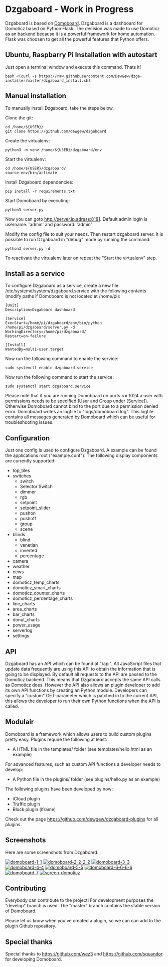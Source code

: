 # Dzgaboard - Work in Progress

Dzgaboard is based on [Domoboard](https://github.com/wez3/domoboard). Dzgaboard is a dashboard for Domoticz based on Python Flask. The decision was made to use Domoticz as an backend because it is a powerful framework for home automation. Flask was choosen to get all the powerful features that Python offers.

## Ubuntu, Raspbarry Pi Installation with autostart

Just open a terminal window and execute this command. Thats it!

```
bash <(curl -s https://raw.githubusercontent.com/DewGew/dzga-installer/master/dzgaboard_install.sh)
```

## Manual installation

To manually install Dzgaboard, take the steps below. 

Clone the git:

```
cd /home/${USER}/
git clone https://github.com/dewgew/dzgaboard
```

Create the virtualenv:

```
python3 -m venv /home/${USER}/dzgaboard/env 
```

Start the virtualenv:

```
cd /home/${USER}/dzgaboard/
source env/bin/activate
```

Install Dzgaboard dependencies:

```
pip install -r requirements.txt
```

Start Domoboard by executing:

```
python3 server.py
```
Now you can goto http://server.ip.adress:8181.
Default admin login is username: 'admin' and password: 'admin'

Modify the config file to suit your needs. Then restart dzgaboard server.
It is possible to run Dzgaboard in "debug" mode by running the command:
```
python3 server.py -d
```

To reactivate the virtualenv later on repeat the "Start the virtualenv" step. 

## Install as a service

To configure Dzgaboard as a service, create a new file /etc/systemd/system/dzgaboard.service with the following contents (modify paths if Domoboard is not located at /home/pi):

```
[Unit]
Description=Dzgaboard dashboard

[Service]
ExecStart=/home/pi/dzgaboard/env/bin/python /home/pi/dzgaboard/server.py -d
WorkingDirectory=/home/pi/dzgaboard/
Restart=on-failure

[Install]
WantedBy=multi-user.target
```

Now run the following command to enable the service:

```
sudo systemctl enable dzgaboard.service 
```

Now run the following command to start the service:

```
sudo systemctl start dzgaboard.service 
```

Please note that if you are running Domoboard on ports <= 1024 a user with permissions needs to be specified (User and Group under [Service]). Otherwise Domoboard cannot bind to the port due to a permission denied error.
Domoboard writes an logfile to "logs/domoboard.log". This logfile contains all messages generated by Domoboard which can be useful for troubleshooting issues.

## Configuration

Just one config is used to configure Dzgaboard. A example can be found the applications root ("example.conf"). The following display components are currently supported:
- top_tiles
- switches
  - switch
  - Selector Switch
  - dimmer
  - rgb
  - setpoint
  - setpoint_slider
  - pushon
  - pushoff
  - group
  - scene
- blinds
  - blind
  - venetian
  - inverted
  - percentage
- camera
- weather
- news
- map
- domoticz_temp_charts
- domoticz_smart_charts
- domoticz_counter_charts
- domoticz_percentage_charts
- line_charts
- area_charts
- bar_charts
- donut_charts
- power_usage
- serverlog
- settings

## API

Dzgaboard has an API which can be found at "/api". All JavaScript files that update data frequently are using this API to obtain the information that is going to be displayed. By default all requests to the API are passed to the Domoticz backend. This means that Dzgaboard accepts the same API calls as Domoticz does.  However the API also allows an plugin developer to add its own API functions by creating an Python module. Developers can specify a "custom" GET-parameter which is patched in to the current API, this allows the developer to run their own Python functions when the API is called.

## Modulair

Domoboard is a framework which allows users to build custom plugins pretty easy. Plugins require the following at least:
- A HTML file in the templates/ folder (see templates/hello.html as an example)

For advanced features, such as custom API functions a developer needs to develop:
- A Python file in the plugins/ folder (see plugins/hello.py as an example)

The following plugins have been developed by now:
- iCloud plugin
- Traffic plugin
- Block plugin (iframe)

Check out the page https://github.com/dewgew/dzgaboard-plugins for all plugins.

## Screenshots

Here are some screenshots from Dzgaboard:

<a href="https://ibb.co/HdtygFD"><img src="https://i.ibb.co/GTWDPxv/domoboard-1-1.png" alt="domoboard-1-1" border="0"></a>
<a href="https://imgbb.com/"><img src="https://i.ibb.co/xCnbqFt/domoboard-2-2-2-2.png" alt="domoboard-2-2-2-2" border="0"></a>
<a href="https://ibb.co/WvMgwjb"><img src="https://i.ibb.co/s9NyGz0/domoboard-3-3.png" alt="domoboard-3-3" border="0"></a>
<a href="https://ibb.co/XC2xYnd"><img src="https://i.ibb.co/NyV2T0k/domoboard-4-4.png" alt="domoboard-4-4" border="0"></a>
<a href="https://ibb.co/HKDc0cP"><img src="https://i.ibb.co/nwsXTX1/domoboard-5-5.png" alt="domoboard-5-5" border="0"></a>
<a href="https://ibb.co/zSX48jD"><img src="https://i.ibb.co/9qbrwzS/domoboard-6-6-6-6.png" alt="domoboard-6-6-6-6" border="0"></a>
<a href="https://ibb.co/jVWmG86"><img src="https://i.ibb.co/5Ynmv1M/domoboard-7.png" alt="domoboard-7" border="0"></a>
<a href="https://ibb.co/MsZfQ3B"><img src="https://i.ibb.co/f2q9LPD/screen-domoticz.png" alt="screen-domoticz" border="0"></a>

## Contributing

Everybody can contribute to the project! For development purposes the "develop" branch is used. The "master" branch contains the stable version of Domoboard.

Please let us know when you've created a plugin, so we can can add to the plugin Github repository.

## Special thanks

Special thanks to https://github.com/wez3 and https://github.com/squandor for developing Domoboard.
